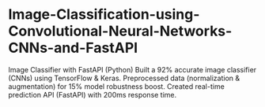 # Image-Classification-using-Convolutional-Neural-Networks-CNNs-and-FastAPI
Image Classifier with FastAPI (Python)  Built a 92% accurate image classifier (CNNs) using TensorFlow &amp; Keras.  Preprocessed data (normalization &amp; augmentation) for 15% model robustness boost. Created real-time prediction API (FastAPI) with 200ms response time.
